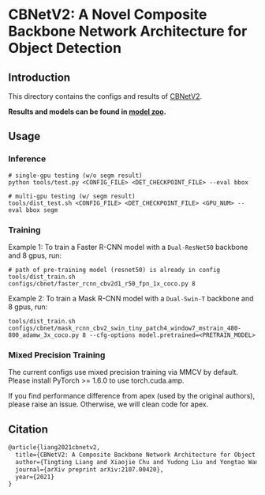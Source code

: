 # CBNetV2: A Novel Composite Backbone Network Architecture for Object Detection

## Introduction

<!-- [ALGORITHM] -->

This directory contains the configs and results of [CBNetV2](http://arxiv.org/abs/2107.00420).

**Results and models can be found in [model zoo](model_zoo.md).**

## Usage

### Inference

```
# single-gpu testing (w/o segm result)
python tools/test.py <CONFIG_FILE> <DET_CHECKPOINT_FILE> --eval bbox

# multi-gpu testing (w/ segm result)
tools/dist_test.sh <CONFIG_FILE> <DET_CHECKPOINT_FILE> <GPU_NUM> --eval bbox segm
```

### Training

Example 1:
To train a Faster R-CNN model with a `Dual-ResNet50` backbone and 8 gpus, run:

```
# path of pre-training model (resnet50) is already in config
tools/dist_train.sh configs/cbnet/faster_rcnn_cbv2d1_r50_fpn_1x_coco.py 8
```

Example 2:
To train a Mask R-CNN model with a `Dual-Swin-T` backbone and 8 gpus, run:

```
tools/dist_train.sh configs/cbnet/mask_rcnn_cbv2_swin_tiny_patch4_window7_mstrain_480-800_adamw_3x_coco.py 8 --cfg-options model.pretrained=<PRETRAIN_MODEL>
```

### Mixed Precision Training

The current configs use mixed precision training via MMCV by default.
Please install PyTorch >= 1.6.0 to use torch.cuda.amp.

If you find performance difference from apex (used by the original authors), please raise an issue.
Otherwise, we will clean code for apex.

## Citation

```latex
@article{liang2021cbnetv2,
  title={CBNetV2: A Composite Backbone Network Architecture for Object Detection},
  author={Tingting Liang and Xiaojie Chu and Yudong Liu and Yongtao Wang and Zhi Tang and Wei Chu and Jingdong Chen and Haibing Ling},
  journal={arXiv preprint arXiv:2107.00420},
  year={2021}
}
```
